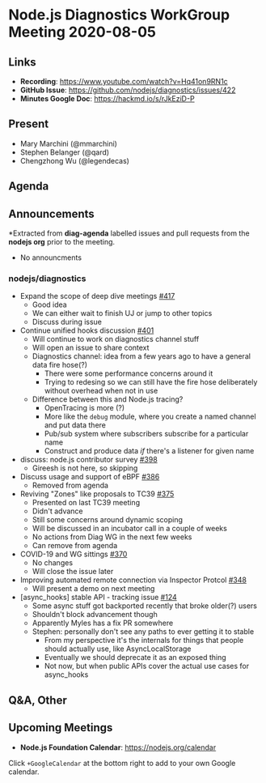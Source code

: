 # Node.js  Diagnostics WorkGroup Meeting 2020-08-05

## Links

* **Recording**: https://www.youtube.com/watch?v=Hq41on9RN1c
* **GitHub Issue**: https://github.com/nodejs/diagnostics/issues/422
* **Minutes Google Doc**: https://hackmd.io/s/rJkEziD-P

## Present

* Mary Marchini (@mmarchini)
* Stephen Belanger (@qard)
* Chengzhong Wu (@legendecas)
 

## Agenda

## Announcements
 
*Extracted from **diag-agenda** labelled issues and pull requests from the **nodejs org** prior to the meeting.

* No announcments 

### nodejs/diagnostics

* Expand the scope of deep dive meetings [#417](https://github.com/nodejs/diagnostics/issues/417)
    * Good idea
    * We can either wait to finish UJ or jump to other topics
    * Discuss during issue
* Continue unified hooks discussion [#401](https://github.com/nodejs/diagnostics/issues/401)
    * Will continue to work on diagnostics channel stuff
    * Will open an issue to share context
    * Diagnostics channel: idea from a few years ago to have a general data fire hose(?)
        * There were some performance concerns around it
        * Trying to redesing so we can still have the fire hose deliberately without overhead when not in use
    * Difference between this and Node.js tracing?
        * OpenTracing is more (?)
        * More like the `debug` module, where you create a named channel and put data there
        * Pub/sub system where subscribers subscribe for a particular name
        * Construct and produce data _if_ there's a listener for given name
* discuss: node.js contributor survey [#398](https://github.com/nodejs/diagnostics/issues/398)
    * Gireesh is not here, so skipping
* Discuss usage and support of eBPF [#386](https://github.com/nodejs/diagnostics/issues/386)
    * Removed from agenda
* Reviving "Zones" like proposals to TC39 [#375](https://github.com/nodejs/diagnostics/issues/375)
    * Presented on last TC39 meeting
    * Didn't advance
    * Still some concerns around dynamic scoping
    * Will be discussed in an incubator call in a couple of weeks
    * No actions from Diag WG in the next few weeks
    * Can remove from agenda
* COVID-19 and WG sittings [#370](https://github.com/nodejs/diagnostics/issues/370)
    * No changes
    * Will close the issue later
* Improving automated remote connection via Inspector Protcol [#348](https://github.com/nodejs/diagnostics/issues/348)
    * Will present a demo on next meeting
* \[async_hooks\] stable API - tracking issue [#124](https://github.com/nodejs/diagnostics/issues/124)
    * Some async stuff got backported recently that broke older(?) users
    * Shouldn't block advancement though
    * Apparently Myles has a fix PR somewhere
    * Stephen: personally don't see any paths to ever getting it to stable
        * From my perspective it's the internals for things that people should actually use, like AsyncLocalStorage
        * Eventually we should deprecate it as an exposed thing
        * Not now, but when public APIs cover the actual use cases for async_hooks

## Q&A, Other

## Upcoming Meetings

* **Node.js Foundation Calendar**: https://nodejs.org/calendar

Click `+GoogleCalendar` at the bottom right to add to your own Google calendar.
